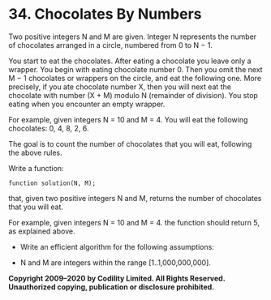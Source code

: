 # 34. Chocolates By Numbers

Two positive integers N and M are given. Integer N represents the number of chocolates arranged in a circle, numbered from 0 to N − 1.

You start to eat the chocolates. After eating a chocolate you leave only a wrapper.
You begin with eating chocolate number 0. Then you omit the next M − 1 chocolates or wrappers on the circle, and eat the following one.
More precisely, if you ate chocolate number X, then you will next eat the chocolate with number (X + M) modulo N (remainder of division).
You stop eating when you encounter an empty wrapper.

For example, given integers N = 10 and M = 4. You will eat the following chocolates: 0, 4, 8, 2, 6.

The goal is to count the number of chocolates that you will eat, following the above rules.

Write a function:

```
function solution(N, M);
```

that, given two positive integers N and M, returns the number of chocolates that you will eat.

For example, given integers N = 10 and M = 4. the function should return 5, as explained above.

- Write an efficient algorithm for the following assumptions:

- N and M are integers within the range [1..1,000,000,000].

**Copyright 2009–2020 by Codility Limited. All Rights Reserved. Unauthorized copying, publication or disclosure prohibited.**
